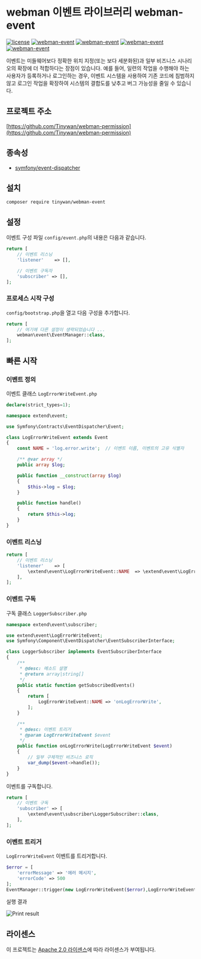 # webman 이벤트 라이브러리 webman-event

[![license](https://img.shields.io/github/license/Tinywan/webman-event)]()
[![webman-event](https://img.shields.io/github/v/release/tinywan/webman-event?include_prereleases)]()
[![webman-event](https://img.shields.io/badge/build-passing-brightgreen.svg)]()
[![webman-event](https://img.shields.io/github/last-commit/tinywan/webman-event/main)]()
[![webman-event](https://img.shields.io/github/v/tag/tinywan/webman-event?color=ff69b4)]()

이벤트는 미들웨어보다 정확한 위치 지정(또는 보다 세분화된)과 일부 비즈니스 시나리오의 확장에 더 적합하다는 장점이 있습니다. 예를 들어, 일련의 작업을 수행해야 하는 사용자가 등록하거나 로그인하는 경우, 이벤트 시스템을 사용하여 기존 코드에 침범하지 않고 로그인 작업을 확장하여 시스템의 결합도를 낮추고 버그 가능성을 줄일 수 있습니다.

## 프로젝트 주소

[https://github.com/Tinywan/webman-permission](https://github.com/Tinywan/webman-permission)

## 종속성

- [symfony/event-dispatcher](https://github.com/symfony/event-dispatcher)

## 설치

```shell script
composer require tinywan/webman-event
```
## 설정 

이벤트 구성 파일 `config/event.php`의 내용은 다음과 같습니다.

```php
return [
    // 이벤트 리스닝
    'listener'    => [],

    // 이벤트 구독자
    'subscriber' => [],
];
```
### 프로세스 시작 구성

`config/bootstrap.php`을 열고 다음 구성을 추가합니다.

```php
return [
    // 여기에 다른 설정이 생략되었습니다 ...
    webman\event\EventManager::class,
];
```
## 빠른 시작

### 이벤트 정의

이벤트 클래스 `LogErrorWriteEvent.php`

```php
declare(strict_types=1);

namespace extend\event;

use Symfony\Contracts\EventDispatcher\Event;

class LogErrorWriteEvent extends Event
{
    const NAME = 'log.error.write';  // 이벤트 이름, 이벤트의 고유 식별자

    /** @var array */
    public array $log;

    public function __construct(array $log)
    {
        $this->log = $log;
    }

    public function handle()
    {
        return $this->log;
    }
}
```

### 이벤트 리스닝
```php
return [
    // 이벤트 리스닝
    'listener'    => [
        \extend\event\LogErrorWriteEvent::NAME  => \extend\event\LogErrorWriteEvent::class,
    ],
];
```

### 이벤트 구독

구독 클래스 `LoggerSubscriber.php`

```php
namespace extend\event\subscriber;

use extend\event\LogErrorWriteEvent;
use Symfony\Component\EventDispatcher\EventSubscriberInterface;

class LoggerSubscriber implements EventSubscriberInterface
{
    /**
     * @desc: 메소드 설명
     * @return array|string[]
     */
    public static function getSubscribedEvents()
    {
        return [
            LogErrorWriteEvent::NAME => 'onLogErrorWrite',
        ];
    }

    /**
     * @desc: 이벤트 트리거
     * @param LogErrorWriteEvent $event
     */
    public function onLogErrorWrite(LogErrorWriteEvent $event)
    {
        // 일부 구체적인 비즈니스 로직
        var_dump($event->handle());
    }
}
```

이벤트를 구독합니다.
```php
return [
    // 이벤트 구독
    'subscriber' => [
        \extend\event\subscriber\LoggerSubscriber::class,
    ],
];
```

### 이벤트 트리거

`LogErrorWriteEvent` 이벤트를 트리거합니다.

```php
$error = [
    'errorMessage' => '에러 메시지',
    'errorCode' => 500
];
EventManager::trigger(new LogErrorWriteEvent($error),LogErrorWriteEvent::NAME);
```

실행 결과

![Print result](./trigger.png)

## 라이센스

이 프로젝트는 [Apache 2.0 라이센스](LICENSE)에 따라 라이센스가 부여됩니다.
